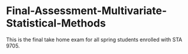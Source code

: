 # Final-Assessment-Multivariate-Statistical-Methods
This is the final take home exam for all spring students enrolled with STA 9705.
